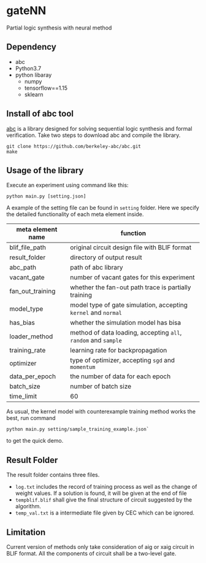 gateNN
===========================

Partial logic synthesis with neural method


Dependency
---------------------------
* abc
* Python3.7
* python libaray
    - numpy
    - tensorflow==1.15
    - sklearn

Install of abc tool
----------------------------
[abc](github.com/berkeley-abc/abc) is a library designed for solving sequential logic synthesis and formal verification. Take two steps to download abc and compile the library.

```
git clone https://github.com/berkeley-abc/abc.git
make
```

Usage of the library
----------------------------

Execute an experiment using command like this:

```
python main.py [setting.json]
```

A example of the setting file can be found in `setting` folder. Here we specify the detailed functionality of each meta element inside.

 | meta element name | function |
 | --- | --- |
 | blif_file_path | original circuit design file with BLIF format | 
 | result_folder |  directory of output result |
 | abc_path |  path of abc library |
 | vacant_gate |  number of vacant gates for this experiment |
 | fan_out_training |  whether the fan-out path trace is partially training |
 | model_type |  model type of gate simulation, accepting `kernel` and `normal` |
 | has_bias |  whether the simulation model has bisa |
 | loader_method |  method of data loading, accepting `all`, `random` and `sample` |
 | training_rate |  learning rate for backpropagation |
 | optimizer |  type of optimizer, accepting `sgd` and `momentum` |
 | data_per_epoch | the number of data for each epoch |
 | batch_size | number of batch size |
 | time_limit | 60 |

As usual, the kernel model with counterexample training method works the best, run command 
```
python main.py setting/sample_training_example.json`
```
to get the quick demo. 


Result Folder
-----------------
The result folder contains three files. 
 * `log.txt` includes the record of training process as well as the change of weight values. If a solution is found, it will be given at the end of file
 * `tempblif.blif` shall give the final structure of circuit suggested by the algorithm.
 * `temp_val.txt` is a intermediate file given by CEC which can be ignored. 

Limitation
-----------------
Current version of methods only take consideration of aig or xaig circuit in BLIF format. All the components of circuit shall be a two-level gate.



